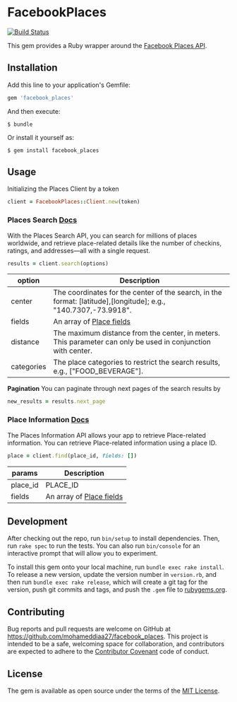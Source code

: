 # FacebookPlaces

[![Build Status](https://travis-ci.com/mohameddiaa27/facebook_places.svg?token=z3yXrVS4yVqTxaf5FPz7&branch=master)](https://travis-ci.com/mohameddiaa27/facebook_places)

This gem provides a Ruby wrapper around the [Facebook Places API](https://developers.facebook.com/docs/places/overview).

## Installation

Add this line to your application's Gemfile:

```ruby
gem 'facebook_places'
```

And then execute:

    $ bundle

Or install it yourself as:

    $ gem install facebook_places

## Usage

Initializing the Places Client by a token

```ruby
client = FacebookPlaces::Client.new(token)
```

### Places Search [Docs](https://developers.facebook.com/docs/places/web/search)
With the Places Search API, you can search for millions of places worldwide, and retrieve place-related details like the number of checkins, ratings, and addresses—all with a single request. 

```ruby
results = client.search(options)
```

| option     | Description |
|------------|-------------|
| center     | The coordinates for the center of the search, in the format: [latitude],[longitude]; e.g., "140.7307,-73.9918".|
| fields     | An array of [Place fields](https://developers.facebook.com/docs/places/fields) |
| distance   | The maximum distance from the center, in meters. This parameter can only be used in conjunction with center. |
| categories | The place categories to restrict the search results, e.g., ["FOOD_BEVERAGE"].|

**Pagination**
You can paginate through next pages of the search results by 

```ruby
new_results = results.next_page
```

### Place Information [Docs](https://developers.facebook.com/docs/places/web/place-information)
The Places Information API allows your app to retrieve Place-related information. You can retrieve Place-related information using a place ID.

```ruby
place = client.find(place_id, fields: [])
```
| params     | Description |
|------------|-------------|
| place_id   | PLACE_ID    |
| fields     | An array of [Place fields](https://developers.facebook.com/docs/places/fields) |


## Development

After checking out the repo, run `bin/setup` to install dependencies. Then, run `rake spec` to run the tests. You can also run `bin/console` for an interactive prompt that will allow you to experiment.

To install this gem onto your local machine, run `bundle exec rake install`. To release a new version, update the version number in `version.rb`, and then run `bundle exec rake release`, which will create a git tag for the version, push git commits and tags, and push the `.gem` file to [rubygems.org](https://rubygems.org).

## Contributing

Bug reports and pull requests are welcome on GitHub at https://github.com/mohameddiaa27/facebook_places. This project is intended to be a safe, welcoming space for collaboration, and contributors are expected to adhere to the [Contributor Covenant](http://contributor-covenant.org) code of conduct.


## License

The gem is available as open source under the terms of the [MIT License](http://opensource.org/licenses/MIT).


